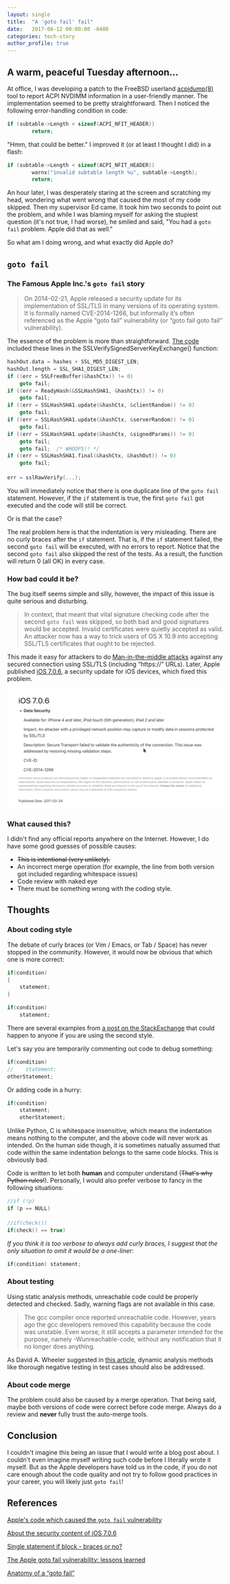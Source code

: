```yaml
---
layout: single
title:  "A 'goto fail' fail"
date:   2017-08-12 00:00:00 -0400
categories: tech-story
author_profile: true
---
```


## A warm, peaceful Tuesday afternoon...

At office, I was developing a patch to the FreeBSD userland [acpidump(8)](https://www.freebsd.org/cgi/man.cgi?query=acpidump&sektion=8) tool to report ACPI NVDIMM information in a user-friendly manner. The implementation seemed to be pretty straightforward. Then I noticed the following error-handling condition in code:

```c
if (subtable->Length < sizeof(ACPI_NFIT_HEADER))
        return;
```

"Hmm, that could be better." I improved it (or at least I thought I did) in a flash:

```c
if (subtable->Length < sizeof(ACPI_NFIT_HEADER))
        warnx("invalid subtable length %u", subtable->Length);
        return;
```

An hour later, I was desperately staring at the screen and scratching my head, wondering what went wrong that caused the most of my code skipped. Then my supervisor Ed came. It took him two seconds to point out the problem, and while I was blaming myself for asking the stupiest question (it's not true, I had worse), he smiled and said, "You had a `goto fail` problem. Apple did that as well."

So what am I doing wrong, and what exactly did Apple do?

## `goto fail`

### The Famous Apple Inc.'s `goto fail` story

> On 2014-02-21, Apple released a security update for its implementation of SSL/TLS in many versions of its operating system. It is formally named CVE-2014-1266, but informally it’s often referenced as the Apple “goto fail” vulnerability (or “goto fail goto fail” vulnerability).

The essence of the problem is more than straightforward. [The code](https://opensource.apple.com/source/Security/Security-55471/libsecurity_ssl/lib/sslKeyExchange.c) included these lines in the SSLVerifySignedServerKeyExchange() function:

```c
hashOut.data = hashes + SSL_MD5_DIGEST_LEN;
hashOut.length = SSL_SHA1_DIGEST_LEN;
if ((err = SSLFreeBuffer(&hashCtx)) != 0)
    goto fail;
if ((err = ReadyHash(&SSLHashSHA1, &hashCtx)) != 0)
    goto fail;
if ((err = SSLHashSHA1.update(&hashCtx, &clientRandom)) != 0)
    goto fail;
if ((err = SSLHashSHA1.update(&hashCtx, &serverRandom)) != 0)
    goto fail;
if ((err = SSLHashSHA1.update(&hashCtx, &signedParams)) != 0)
    goto fail;
    goto fail;  /* WHOOPS!! */
if ((err = SSLHashSHA1.final(&hashCtx, &hashOut)) != 0)
    goto fail;

err = sslRawVerify(...);
```

You will immediately notice that there is one duplicate line of the `goto fail` statement. However, if the `if` statement is true, the first `goto fail` got executed and the code will still be correct.

Or is that the case?

The real problem here is that the indentation is very misleading. There are no curly braces after the `if` statement. That is, if the `if` statement failed, the second `goto fail` will be executed, with no errors to report. Notice that the second `goto fail` also skipped the rest of the tests. As a result, the function will return 0 (all OK) in every case.

### How bad could it be?

The bug itself seems simple and silly, however, the impact of this issue is quite serious and disturbing.

> In context, that meant that vital signature checking code after the second `goto fail` was skipped, so both bad and good signatures would be accepted. Invalid certificates were quietly accepted as valid. An attacker now has a way to trick users of OS X 10.9 into accepting SSL/TLS certificates that ought to be rejected.

This made it easy for attackers to do [Man-in-the-middle attacks](https://en.wikipedia.org/wiki/Man-in-the-middle_attack) against any secured connection using SSL/TLS (including “https://” URLs). Later, Apple published [iOS 7.0.6](https://support.apple.com/en-ca/HT202934), a security update for iOS devices, which fixed this problem.

![About the security content of iOS 7.0.6](/assets/images/apple-ios706.jpg)

### What caused this?

I didn't find any official reports anywhere on the Internet. However, I do have some good guesses of possible causes:

- ~~This is intentional (very unlikely).~~
- An incorrect merge operation (for example, the line from both version got included regarding whitespace issues)
- Code review with naked eye
- There must be something wrong with the coding style.

## Thoughts

### About coding style

The debate of curly braces (or Vim / Emacs, or Tab / Space) has never stopped in the community. However, it would now be obvious that which one is more correct:

```c
if(condition)
{
    statement;
}
```
```c
if(condition)
    statement;
```
There are several examples from [a post on the StackExchange](https://softwareengineering.stackexchange.com/questions/16528/single-statement-if-block-braces-or-no) that could happen to anyone if you are using the second style.

Let's say you are temporarily commenting out code to debug something:

```c
if(condition)
//    statement;
otherStatement;
```

Or adding code in a hurry:

```c
if(condition)
    statement;
    otherStatement;
```

Unlike Python, C is whitespace insensitive, which means the indentation means nothing to the computer, and the above code will never work as intended. On the human side though, it is sometimes natually assumed that code within the same indentation belongs to the same code blocks. This is obviously bad.

Code is written to let both **human** and computer understand (~~That's why Python rules!~~). Personally, I would also prefer verbose to fancy in the following situations:

```c
//if (!p)
if (p == NULL)

//if(check())
if(check() == true)
```

*If you think it is too verbose to always add curly braces, I suggest that the only situation to omit it would be a one-liner:*

```c
if(condition) statement;
```

### About testing

Using static analysis methods, unreachable code could be properly detected and checked. Sadly, warning flags are not available in this case.

> The gcc compiler once reported unreachable code. However, years ago the gcc developers removed this capability because the code was unstable. Even worse, it still accepts a parameter intended for the purpose, namely -Wunreachable-code, without any notification that it no longer does anything.

As David A. Wheeler suggested in [this article](https://www.dwheeler.com/essays/apple-goto-fail.html), dynamic analysis methods like thorough negative testing in test cases should also be addressed.

### About code merge

The problem could also be caused by a merge operation. That being said, maybe both versions of code were correct before code merge. Always do a review and **never** fully trust the auto-merge tools.

## Conclusion

I couldn't imagine this being an issue that I would write a blog post about. I couldn't even imagine myself writing such code before I literally wrote it myself. But as the Apple developers have told us in the code, if you do not care enough about the code quality and not try to follow good practices in your career, you will likely just `goto fail`!

## References

[Apple's code which caused the `goto fail` vulnerability](https://opensource.apple.com/source/Security/Security-55471/libsecurity_ssl/lib/sslKeyExchange.c)

[About the security content of iOS 7.0.6](https://support.apple.com/en-ca/Hhttps://softwareengineering.stackexchange.com/questions/16528/single-statement-if-block-braces-or-noT202934)

[Single statement if block - braces or no?](https://softwareengineering.stackexchange.com/questions/16528/single-statement-if-block-braces-or-no)

[The Apple goto fail vulnerability: lessons learned](https://www.dwheeler.com/essays/apple-goto-fail.html)

[Anatomy of a “goto fail”](https://nakedsecurity.sophos.com/2014/02/24/anatomy-of-a-goto-fail-apples-ssl-bug-explained-plus-an-unofficial-patch/)
